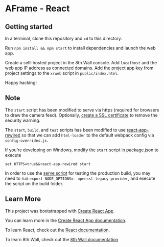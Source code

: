 # AFrame - React

## Getting started

In a terminal, clone this repository and `cd` to this directory.

Run `npm install && npm start` to install dependencies and launch the web app.

Create a self-hosted project in the 8th Wall console. Add `localhost` and the web app IP address as connected domains. Add the project app key from project settings to the `xrweb` script in `public/index.html`.

Happy hacking!

## Note

The `start` script has been modified to serve via https (required for browsers to draw the camera feed). Optionally, [create a SSL certificate](https://www.freecodecamp.org/news/how-to-set-up-https-locally-with-create-react-app/) to remove the security warning.

The `start`, `build`, and `test` scripts has been modified to use [react-app-rewired](https://github.com/timarney/react-app-rewired) so that we can add `html-loader` to the default webpack config via `config-overrides.js`.

If you're developing on Windows, modify the `start` script in package.json to execute
```
set HTTPS=true&&react-app-rewired start
```

In order to use the [serve script](https://github.com/8thwall/web/tree/master/serve) for testing the production build, you may need to run `export NODE_OPTIONS=--openssl-legacy-provider`, and execute the script on the build folder.

## Learn More

This project was bootstrapped with [Create React App](https://github.com/facebook/create-react-app).

You can learn more in the [Create React App documentation](https://facebook.github.io/create-react-app/docs/getting-started).

To learn React, check out the [React documentation](https://reactjs.org/).

To learn 8th Wall, check out the [8th Wall documentation](https://www.8thwall.com/docs/web/)
